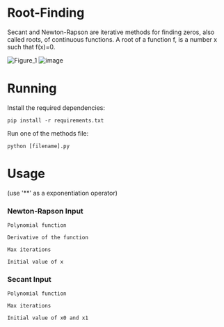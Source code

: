 # Root-Finding
Secant and Newton-Rapson are iterative methods for finding zeros, also called roots, of continuous functions. A root of a function f, is a number x such that f(x)=0.

![Figure_1](https://user-images.githubusercontent.com/74764366/178972217-359d9ff2-3856-4684-89af-f3066257de8f.png)
![image](https://user-images.githubusercontent.com/74764366/178972196-06ae8dd3-6ec7-48a1-8409-969f6bfab597.png)


# Running
Install the required dependencies:

`pip install -r requirements.txt`

Run one of the methods file:

`python [filename].py`

# Usage
(use '**' as a exponentiation operator)

### Newton-Rapson Input
```
Polynomial function

Derivative of the function

Max iterations

Initial value of x
```

### Secant Input
```
Polynomial function

Max iterations

Initial value of x0 and x1
```
